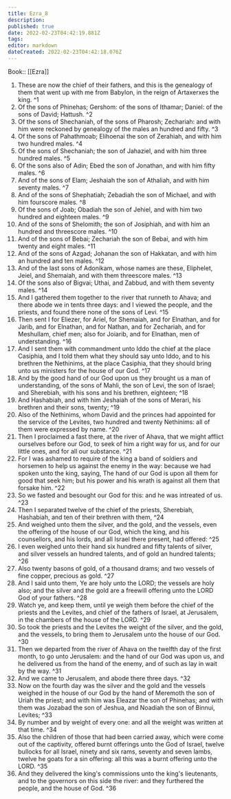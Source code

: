 ```yaml
---
title: Ezra_8
description: 
published: true
date: 2022-02-23T04:42:19.881Z
tags: 
editor: markdown
dateCreated: 2022-02-23T04:42:18.076Z
---
```


 Book:: [[Ezra]]
 1. These are now the chief of their fathers, and this is the genealogy of them that went up with me from Babylon, in the reign of Artaxerxes the king. ^1
 2. Of the sons of Phinehas; Gershom: of the sons of Ithamar; Daniel: of the sons of David; Hattush. ^2
 3. Of the sons of Shechaniah, of the sons of Pharosh; Zechariah: and with him were reckoned by genealogy of the males an hundred and fifty. ^3
 4. Of the sons of Pahathmoab; Elihoenai the son of Zerahiah, and with him two hundred males. ^4
 5. Of the sons of Shechaniah; the son of Jahaziel, and with him three hundred males. ^5
 6. Of the sons also of Adin; Ebed the son of Jonathan, and with him fifty males. ^6
 7. And of the sons of Elam; Jeshaiah the son of Athaliah, and with him seventy males. ^7
 8. And of the sons of Shephatiah; Zebadiah the son of Michael, and with him fourscore males. ^8
 9. Of the sons of Joab; Obadiah the son of Jehiel, and with him two hundred and eighteen males. ^9
 10. And of the sons of Shelomith; the son of Josiphiah, and with him an hundred and threescore males. ^10
 11. And of the sons of Bebai; Zechariah the son of Bebai, and with him twenty and eight males. ^11
 12. And of the sons of Azgad; Johanan the son of Hakkatan, and with him an hundred and ten males. ^12
 13. And of the last sons of Adonikam, whose names are these, Eliphelet, Jeiel, and Shemaiah, and with them threescore males. ^13
 14. Of the sons also of Bigvai; Uthai, and Zabbud, and with them seventy males. ^14
 15. And I gathered them together to the river that runneth to Ahava; and there abode we in tents three days: and I viewed the people, and the priests, and found there none of the sons of Levi. ^15
 16. Then sent I for Eliezer, for Ariel, for Shemaiah, and for Elnathan, and for Jarib, and for Elnathan, and for Nathan, and for Zechariah, and for Meshullam, chief men; also for Joiarib, and for Elnathan, men of understanding. ^16
 17. And I sent them with commandment unto Iddo the chief at the place Casiphia, and I told them what they should say unto Iddo, and to his brethren the Nethinims, at the place Casiphia, that they should bring unto us ministers for the house of our God. ^17
 18. And by the good hand of our God upon us they brought us a man of understanding, of the sons of Mahli, the son of Levi, the son of Israel; and Sherebiah, with his sons and his brethren, eighteen; ^18
 19. And Hashabiah, and with him Jeshaiah of the sons of Merari, his brethren and their sons, twenty; ^19
 20. Also of the Nethinims, whom David and the princes had appointed for the service of the Levites, two hundred and twenty Nethinims: all of them were expressed by name. ^20
 21. Then I proclaimed a fast there, at the river of Ahava, that we might afflict ourselves before our God, to seek of him a right way for us, and for our little ones, and for all our substance. ^21
 22. For I was ashamed to require of the king a band of soldiers and horsemen to help us against the enemy in the way: because we had spoken unto the king, saying, The hand of our God is upon all them for good that seek him; but his power and his wrath is against all them that forsake him. ^22
 23. So we fasted and besought our God for this: and he was intreated of us. ^23
 24. Then I separated twelve of the chief of the priests, Sherebiah, Hashabiah, and ten of their brethren with them, ^24
 25. And weighed unto them the silver, and the gold, and the vessels, even the offering of the house of our God, which the king, and his counsellors, and his lords, and all Israel there present, had offered: ^25
 26. I even weighed unto their hand six hundred and fifty talents of silver, and silver vessels an hundred talents, and of gold an hundred talents; ^26
 27. Also twenty basons of gold, of a thousand drams; and two vessels of fine copper, precious as gold. ^27
 28. And I said unto them, Ye are holy unto the LORD; the vessels are holy also; and the silver and the gold are a freewill offering unto the LORD God of your fathers. ^28
 29. Watch ye, and keep them, until ye weigh them before the chief of the priests and the Levites, and chief of the fathers of Israel, at Jerusalem, in the chambers of the house of the LORD. ^29
 30. So took the priests and the Levites the weight of the silver, and the gold, and the vessels, to bring them to Jerusalem unto the house of our God. ^30
 31. Then we departed from the river of Ahava on the twelfth day of the first month, to go unto Jerusalem: and the hand of our God was upon us, and he delivered us from the hand of the enemy, and of such as lay in wait by the way. ^31
 32. And we came to Jerusalem, and abode there three days. ^32
 33. Now on the fourth day was the silver and the gold and the vessels weighed in the house of our God by the hand of Meremoth the son of Uriah the priest; and with him was Eleazar the son of Phinehas; and with them was Jozabad the son of Jeshua, and Noadiah the son of Binnui, Levites; ^33
 34. By number and by weight of every one: and all the weight was written at that time. ^34
 35. Also the children of those that had been carried away, which were come out of the captivity, offered burnt offerings unto the God of Israel, twelve bullocks for all Israel, ninety and six rams, seventy and seven lambs, twelve he goats for a sin offering: all this was a burnt offering unto the LORD. ^35
 36. And they delivered the king's commissions unto the king's lieutenants, and to the governors on this side the river: and they furthered the people, and the house of God. ^36
